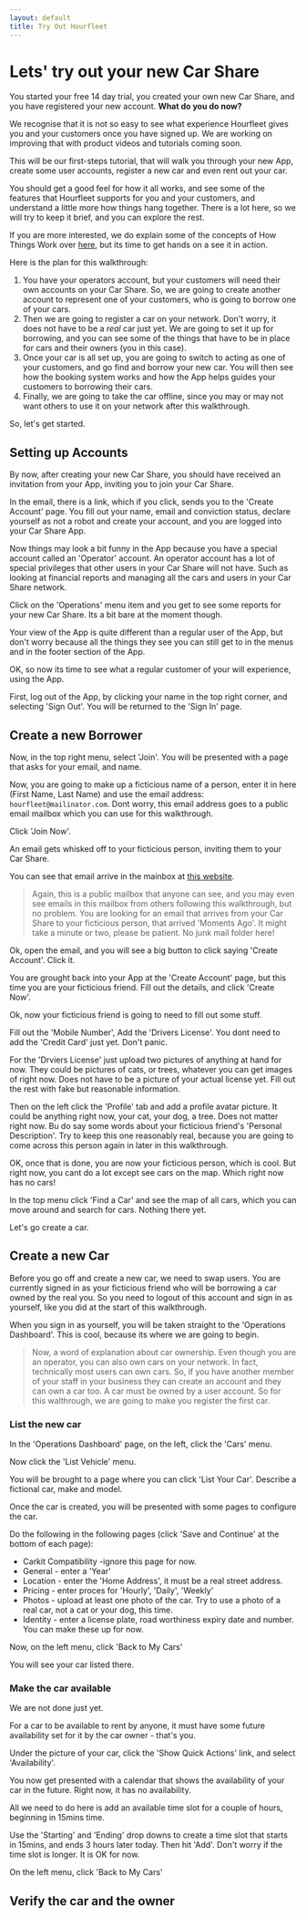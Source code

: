 ```yaml
---
layout: default
title: Try Out Hourfleet
---
```

# Lets' try out your new Car Share

You started your free 14 day trial, you created your own new Car Share, and you have registered your new account. **What do you do now?**

We recognise that it is not so easy to see what experience Hourfleet gives you and your customers once you have signed up. We are working on improving that with product videos and tutorials coming soon.

This will be our first-steps tutorial, that will walk you through your new App, create some user accounts, register a new car and even rent out your car.

You should get a good feel for how it all works, and see some of the features that Hourfleet supports for you and your customers, and understand a little more how things hang together. There is a lot here, so we will try to keep it brief, and you can explore the rest.

If you are more interested, we do explain some of the concepts of How Things Work over [here](howitworks.html), but its time to get hands on a see it in action.

Here is the plan for this walkthrough:

1. You have your operators account, but your customers will need their own accounts on your Car Share. So, we are going to create another account to represent one of your customers, who is going to borrow one of your cars.
2. Then we are going to register a car on your network. Don't worry, it does not have to be a _real_ car just yet. We are going to set it up for borrowing, and you can see some of the things that have to be in place for cars and their owners (you in this case).
3. Once your car is all set up, you are going to switch to acting as one of your customers, and go find and borrow your new car. You will then see how the booking system works and how the App helps guides your customers to borrowing their cars.
4. Finally, we are going to take the car offline, since you may or may not want others to use it on your network after this walkthrough.

So, let's get started.

## Setting up Accounts

By now, after creating your new Car Share, you should have received an invitation from your App, inviting you to join your Car Share.

In the email, there is a link, which if you click, sends you to the 'Create Account' page. You fill out your name, email and conviction status, declare yourself as not a robot and create your account, and you are logged into your Car Share App.

Now things may look a bit funny in the App because you have a special account called an 'Operator' account. An operator account has a lot of special privileges that other users in your Car Share will not have. Such as looking at financial reports and managing all the cars and users in your Car Share network.

Click on the 'Operations' menu item and you get to see some reports for your new Car Share. Its a bit bare at the moment though.

Your view of the App is quite different than a regular user of the App, but don't worry because all the things they see you can still get to in the menus and in the footer section of the App.

OK, so now its time to see what a regular customer of your will experience, using the App.

First, log out of the App, by clicking your name in the top right corner, and selecting 'Sign Out'. You will be returned to the 'Sign In' page.

## Create a new Borrower

Now, in the top right menu, select 'Join'. You will be presented with a page that asks for your email, and name. 

Now, you are going to make up a ficticious name of a person, enter it in here (First Name, Last Name) and use the email address: `hourfleet@mailinator.com`. Dont worry, this email address goes to a public email mailbox which you can use for this walkthrough. 

Click 'Join Now'.

An email gets whisked off to your ficticious person, inviting them to your Car Share. 

You can see that email arrive in the mainbox at [this website](https://www.mailinator.com/v3/index.jsp?zone=public&query=hourfleet#/#inboxpane). 
> Again, this is a public mailbox that anyone can see, and you may even see emails in this mailbox from others following this walkthrough, but no problem. You are looking for an email that arrives from your Car Share to your ficticious person, that arrived 'Moments Ago'. It might take a minute or two, please be patient. No junk mail folder here!

Ok, open the email, and you will see a big button to click saying 'Create Account'. Click it.

You are grought back into your App at the 'Create Account' page, but this time you are your ficticious friend. Fill out the details, and click 'Create Now'.

Ok, now your ficticious friend is going to need to fill out some stuff.

Fill out the 'Mobile Number', Add the 'Drivers License'. You dont need to add the 'Credit Card' just yet. Don't panic.

For the 'Drviers License' just upload two pictures of anything at hand for now. They could be pictures of cats, or trees, whatever you can get images of right now. Does not have to be a picture of your actual license yet. Fill out the rest with fake but reasonable information.

Then on the left click the 'Profile' tab and add a profile avatar picture. It could be anything right now, your cat, your dog, a tree. Does not matter right now. Bu do say some words about your ficticious friend's 'Personal Description'. Try to keep this one reasonably real, because you are going to come across this person again in later in this walkthrough.

OK, once that is done, you are now your ficticious person, which is cool. But right now, you cant do a lot except see cars on the map. Which right now has no cars!

In the top menu click 'Find a Car' and see the map of all cars, which you can move around and search for cars. Nothing there yet.

Let's go create a car.

## Create a new Car

Before you go off and create a new car, we need to swap users. You are currently signed in as your ficticious friend who will be borrowing a car owned by the real you. So you need to logout of this account and sign in as yourself, like you did at the start of this walkthrough.

When you sign in as yourself, you will be taken straight to the 'Operations Dashboard'. This is cool, because its where we are going to begin.

> Now, a word of explanation about car ownership. Even though you are an operator, you can also own cars on your network. In fact, technically most users can own cars. So, if you have another member of your staff in your business they can create an account and they can own a car too. A car must be owned by a user account. So for this walthrough, we are going to make you register the first car.

### List the new car

In the 'Operations Dashboard' page, on the left, click the 'Cars' menu.

Now click the 'List Vehicle' menu.

You will be brought to a page where you can click 'List Your Car'. Describe a fictional car, make and model.

Once the car is created, you will be presented with some pages to configure the car.

Do the following in the following pages (click 'Save and Continue' at the bottom of each page):
* Carkit Compatibility -ignore this page for now.
* General - enter a 'Year'
* Location - enter the 'Home Address', it must be a real street address.
* Pricing - enter proces for 'Hourly', 'Daily', 'Weekly'
* Photos - upload at least one photo of the car. Try to use a photo of a real car, not a cat or your dog, this time.
* Identity - enter a license plate, road worthiness expiry date and number. You can make these up for now.

Now, on the left menu, click 'Back to My Cars'

You will see your car listed there.

### Make the car available

We are not done just yet.

For a car to be available to rent by anyone, it must have some future availability set for it by the car owner - that's you.

Under the picture of your car, click the 'Show Quick Actions' link, and select 'Availability'.

You now get presented with a calendar that shows the availability of your car in the future. Right now, it has no availability.

All we need to do here is add an available time slot for a couple of hours, beginning in 15mins time.

Use the 'Starting' and 'Ending' drop downs to create a time slot that starts in 15mins, and ends 3 hours later today. Then hit 'Add'. Don't worry if the time slot is longer. It is OK for now.

On the left menu, click 'Back to My Cars'

## Verify the car and the owner






